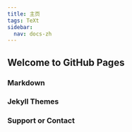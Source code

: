 ```yaml
---
title: 主页
tags: TeXt
sidebar:
  nav: docs-zh
---
```


## Welcome to GitHub Pages


### Markdown


### Jekyll Themes


### Support or Contact

